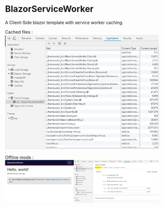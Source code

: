 # BlazorServiceWorker
A Client-Side blazor template with service worker caching.

Cached files : 
![alt text](https://raw.githubusercontent.com/roboriaan/BlazorServiceWorker/master/c1.JPG)

Offline mode : 
![alt text](https://raw.githubusercontent.com/roboriaan/BlazorServiceWorker/master/c2.JPG)


